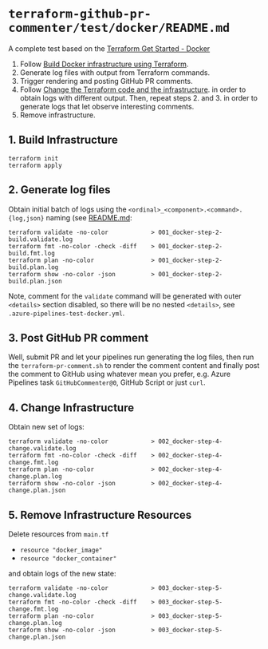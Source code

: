 # `terraform-github-pr-commenter/test/docker/README.md`

A complete test based on the [Terraform Get Started - Docker](https://developer.hashicorp.com/terraform/tutorials/docker-get-started)

1. Follow [Build Docker infrastructure using Terraform](https://developer.hashicorp.com/terraform/tutorials/docker-get-started/docker-build).
2. Generate log files with output from Terraform commands.
3. Trigger rendering and posting GitHub PR comments.
4. Follow [Change the Terraform code and the infrastructure](https://developer.hashicorp.com/terraform/tutorials/docker-get-started/docker-build).
   in order to obtain logs with different output.
   Then, repeat steps 2. and 3. in order to generate logs that let observe interesting comments.
5. Remove infrastructure.

## 1. Build Infrastructure

```shell
terraform init
terraform apply
```

## 2. Generate log files

Obtain initial batch of logs using the `<ordinal>_<component>.<command>.{log,json}`
naming (see [README.md](../../README.md):

```shell
terraform validate -no-color            > 001_docker-step-2-build.validate.log
terraform fmt -no-color -check -diff    > 001_docker-step-2-build.fmt.log
terraform plan -no-color                > 001_docker-step-2-build.plan.log
terraform show -no-color -json          > 001_docker-step-2-build.plan.json
```

Note, comment for the `validate` command will be generated with outer `<details>`
section disabled, so there will be no nested `<details>`, see `.azure-pipelines-test-docker.yml`.

## 3. Post GitHub PR comment

Well, submit PR and let your pipelines run generating the log files,
then run the `terraform-pr-comment.sh` to render the comment content
and finally post the comment to GitHub using whatever mean you prefer,
e.g. Azure Pipelines task `GitHubCommenter@0`, GitHub Script or just `curl`.

## 4. Change Infrastructure

Obtain new set of logs:

```shell
terraform validate -no-color            > 002_docker-step-4-change.validate.log
terraform fmt -no-color -check -diff    > 002_docker-step-4-change.fmt.log
terraform plan -no-color                > 002_docker-step-4-change.plan.log
terraform show -no-color -json          > 002_docker-step-4-change.plan.json
```

## 5. Remove Infrastructure Resources

Delete resources from `main.tf`

- `resource "docker_image"`
- `resource "docker_container"`

and obtain logs of the new state:

```shell
terraform validate -no-color            > 003_docker-step-5-change.validate.log
terraform fmt -no-color -check -diff    > 003_docker-step-5-change.fmt.log
terraform plan -no-color                > 003_docker-step-5-change.plan.log
terraform show -no-color -json          > 003_docker-step-5-change.plan.json
```
